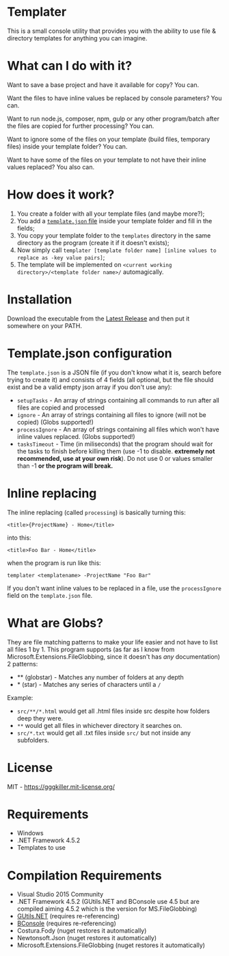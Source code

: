 # Templater

This is a small console utility that provides you with the ability to use file & directory templates for anything you can imagine.

# What can I do with it?
Want to save a base project and have it available for copy?
You can.

Want the files to have inline values be replaced by console parameters?
You can.

Want to run node.js, composer, npm, gulp or any other program/batch after the files are copied for further processing?
You can.

Want to ignore some of the files on your template (build files, temporary files) inside your template folder?
You can.

Want to have some of the files on your template to not have their inline values replaced?
You also can.

# How does it work?

1. You create a folder with all your template files (and maybe more?);
2. You add a [`template.json` file](#templatejson-configuration) inside your template folder and fill in the fields;
3. You copy your template folder to the `templates` directory in the same directory as the program (create it if it doesn't exists);
4. Now simply call `templater [template folder name] [inline values to replace as -key value pairs]`;
5. The template will be implemented on `<current working directory>/<template folder name>/` automagically.

# Installation
Download the executable from the [Latest Release](https://github.com/GGG-KILLER/Templater/releases/latest) and then put it somewhere on your PATH.

# Template.json configuration
The `template.json` is a JSON file (if you don't know what it is, search before trying to create it) and consists of 4 fields (all optional, but the file should exist and be a valid empty json array if you don't use any):

- `setupTasks` - An array of strings containing all commands to run after all files are copied and processed
- `ignore` - An array of strings containing all files to ignore (will not be copied) (Globs supported!)
- `processIgnore` - An array of strings containing all files which won't have inline values replaced. (Globs supported!)
- `tasksTimeout` - Time (in miliseconds) that the program should wait for the tasks to finish before killing them (use -1 to disable. **extremely not recommended, use at your own risk**). Do not use 0 or values smaller than -1 **or the program will break.**

# Inline replacing
The inline replacing (called `processing`) is basically turning this:

`<title>{ProjectName} - Home</title>`

into this:

`<title>Foo Bar - Home</title>`

when the program is run like this:

`templater <templatename> -ProjectName "Foo Bar"`

If you don't want inline values to be replaced in a file, use the `processIgnore` field on the `template.json` file.

# What are Globs?
They are file matching patterns to make your life easier and not have to list all files 1 by 1.
This program supports (as far as I know from Microsoft.Extensions.FileGlobbing, since it doesn't has *any* documentation) 2 patterns:

- \*\* (globstar) - Matches any number of folders at any depth
- \* (star) - Matches any series of characters until a `/`

Example:

- `src/**/*.html` would get all .html files inside src despite how folders deep they were.
- `**` would get all files in whichever directory it searches on.
- `src/*.txt` would get all .txt files inside `src/` but not inside any subfolders.

# License
MIT - https://gggkiller.mit-license.org/

# Requirements
- Windows
- .NET Framework 4.5.2
- Templates to use

# Compilation Requirements
- Visual Studio 2015 Community
- .NET Framework 4.5.2 (GUtils.NET and BConsole use 4.5 but are compiled aiming 4.5.2 which is the version for MS.FileGlobbing)
- [GUtils.NET](https://github.com/GGG-KILLER/GUtils.NET) (requires re-referencing)
- [BConsole](https://github.com/GGG-KILLER/GUtils.NET) (requires re-referencing)
- Costura.Fody (nuget restores it automatically)
- Newtonsoft.Json (nuget restores it automatically)
- Microsoft.Extensions.FileGlobbing (nuget restores it automatically)
